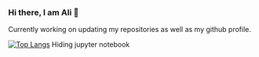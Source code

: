 ### Hi there, I am Ali 👋
Currently working on updating my repositories as well as my github profile.
<!--
**alikaratas17/alikaratas17** is a ✨ _special_ ✨ repository because its `README.md` (this file) appears on your GitHub profile.

Here are some ideas to get you started:

- 🔭 I’m currently working on ...
- 🌱 I’m currently learning ...
- 👯 I’m looking to collaborate on ...
- 🤔 I’m looking for help with ...
- 💬 Ask me about ...
- 📫 How to reach me: ...
- 😄 Pronouns: ...
- ⚡ Fun fact: ...
-->
<!-- [![Ali's GitHub stats](https://github-readme-stats.vercel.app/api?username=alikaratas17)](https://github.com/anuraghazra/github-readme-stats)
-->
[![Top Langs](https://github-readme-stats.vercel.app/api/top-langs/?username=alikaratas17&layout=pie&langs_count=20&hide=Jupyter%20Notebook)](https://github.com/anuraghazra/github-readme-stats) Hiding jupyter notebook
